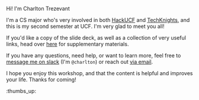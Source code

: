 Hi! I'm Charlton Trezevant

I'm a CS major who's very involved in both [HackUCF](https://hackucf.org) and [TechKnights](https://techknights.org), and this is my second semester at UCF. I'm very glad to meet you all!

If you'd like a copy of the slide deck, as well as a collection of very useful links, head over [here](https://blog.ctis.me/git-workshop-f3ae056ac1e2) for supplementary materials.

If you have any questions, need help, or want to learn more, feel free to [message me on slack](https://hackersofucf.slack.com/messages/D6WKF4A48/) (I'm `@charlton`) or reach out [via email](https://www.ctis.me).

I hope you enjoy this workshop, and that the content is helpful and improves your life. Thanks for coming!

:thumbs_up:
